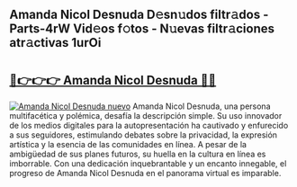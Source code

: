 ## Amanda Nicol Desnuda D𝚎sn𝚞dos filtr𝚊dos - Parts-4rW Vid𝚎os f𝚘tos - N𝚞evas filtr𝚊ciones atr𝚊ctivas 1urOi

# <h2><a href="http://mbaypa.tromn.icu/?c=Amanda+Nicol+Desnuda">🔗👉👉👉 Amanda Nicol Desnuda 🔗🔗</a></h2>

[![Amanda Nicol Desnuda nuevo](https://i.imgur.com/pEAQMta.gif)](http://mbaypa.tromn.icu/?c=Amanda+Nicol+Desnuda)
Amanda Nicol Desnuda, una persona multifacética y polémica, desafía la descripción simple. Su uso innovador de los medios digitales para la autopresentación ha cautivado y enfurecido a sus seguidores, estimulando debates sobre la privacidad, la expresión artística y la esencia de las comunidades en línea. A pesar de la ambigüedad de sus planes futuros, su huella en la cultura en línea es imborrable. Con una dedicación inquebrantable y un encanto innegable, el progreso de Amanda Nicol Desnuda en el panorama virtual es imparable.
